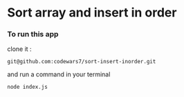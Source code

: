 # Sort array and insert in order

### To run this app
clone it :
```
git@github.com:codewars7/sort-insert-inorder.git
```

and run a command in your terminal
```
node index.js
```
